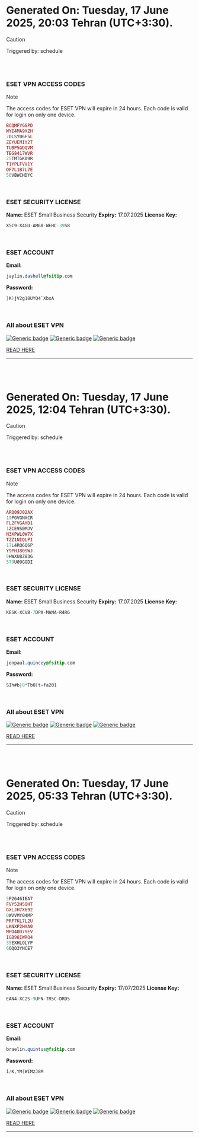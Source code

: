 # Generated On: Tuesday, 17 June 2025, 20:03 Tehran (UTC+3:30).

> [!CAUTION]
> Triggered by: schedule

<br><br>

### ESET VPN ACCESS CODES

> [!NOTE]
> The access codes for ESET VPN will expire in 24 hours.
> Each code is valid for login on only one device.

```ruby
BCQMFYGSPD
WYE4MA9XZH
7OLSY06F5L
ZEYUEMIY2T
TUBP5GDQVM
TEG8417WVR
25TMTGK09R
T1YPLFVV1Y
OF7L1B7L7E
50VBWCHDYC
```

<br>

### ESET SECURITY LICENSE

**Name:** ESET Small Business Security
**Expiry:** 17.07.2025
**License Key:**

```POV-Ray SDL
X5C9-X4GU-AM68-WEHC-39S8
```

<br>

### ESET ACCOUNT

**Email:**

```CSS
jaylin.dashell@fsitip.com
```

**Password:**

```POV-Ray SDL
}K)jV2g18UYQ4`XbxA
```

<br>

### All about ESET VPN


[![Generic badge](https://img.shields.io/badge/Download-Android-green.svg)](https://play.google.com/store/apps/details?id=com.eset.vpn)
[![Generic badge](https://img.shields.io/badge/Download-ios-white.svg)](https://apps.apple.com/us/app/eset-vpn/id6463002278)
[![Generic badge](https://img.shields.io/badge/Download-windows-blue.svg)](https://download.eset.com/com/eset/apps/home/vpn/windows/latest/eset_vpn_installer.exe)
  

[READ HERE](https://t.me/F_NiREvil/2113)

---

<br><br>

# Generated On: Tuesday, 17 June 2025, 12:04 Tehran (UTC+3:30).

> [!CAUTION]
> Triggered by: schedule

<br><br>

### ESET VPN ACCESS CODES

> [!NOTE]
> The access codes for ESET VPN will expire in 24 hours.
> Each code is valid for login on only one device.

```ruby
ARQ09J02AX
19PGVGNXCR
FLZFVGAYD1
1ZCE9S0MJV
N3XPWL0W7X
TZZ1NIQLPI
17L4RQ6Q6P
Y9PHJ80SWJ
9HWXU8Z83G
579U09GGDI
```

<br>

### ESET SECURITY LICENSE

**Name:** ESET Small Business Security
**Expiry:** 17.07.2025
**License Key:**

```POV-Ray SDL
KESK-XCVB-7DPA-MANA-R4R6
```

<br>

### ESET ACCOUNT

**Email:**

```CSS
jonpaul.quincey@fsitip.com
```

**Password:**

```POV-Ray SDL
SIh#b}8*TbO[t=fa201
```

<br>

### All about ESET VPN


[![Generic badge](https://img.shields.io/badge/Download-Android-green.svg)](https://play.google.com/store/apps/details?id=com.eset.vpn)
[![Generic badge](https://img.shields.io/badge/Download-ios-white.svg)](https://apps.apple.com/us/app/eset-vpn/id6463002278)
[![Generic badge](https://img.shields.io/badge/Download-windows-blue.svg)](https://download.eset.com/com/eset/apps/home/vpn/windows/latest/eset_vpn_installer.exe)
  

[READ HERE](https://t.me/F_NiREvil/2113)

---

<br><br>

# Generated On: Tuesday, 17 June 2025, 05:33 Tehran (UTC+3:30).

> [!CAUTION]
> Triggered by: schedule

<br><br>

### ESET VPN ACCESS CODES

> [!NOTE]
> The access codes for ESET VPN will expire in 24 hours.
> Each code is valid for login on only one device.

```ruby
5P2646IEA7
FVY52H5QHT
GXLJH7X692
0WVVMY04MP
PRF7KL7L2U
LKNXP2HXA0
MPD40D7YEV
IGB98IWRQ4
35EXHLOLYP
6OQO3YNCE7
```

<br>

### ESET SECURITY LICENSE

**Name:** ESET Small Business Security
**Expiry:** 17/07/2025
**License Key:**

```POV-Ray SDL
EAN4-XC2S-9UFN-TR5C-DRD5
```

<br>

### ESET ACCOUNT

**Email:**

```CSS
braelin.quintus@fsitip.com
```

**Password:**

```POV-Ray SDL
i/K,YM{WIMzJ8M
```

<br>

### All about ESET VPN


[![Generic badge](https://img.shields.io/badge/Download-Android-green.svg)](https://play.google.com/store/apps/details?id=com.eset.vpn)
[![Generic badge](https://img.shields.io/badge/Download-ios-white.svg)](https://apps.apple.com/us/app/eset-vpn/id6463002278)
[![Generic badge](https://img.shields.io/badge/Download-windows-blue.svg)](https://download.eset.com/com/eset/apps/home/vpn/windows/latest/eset_vpn_installer.exe)
  

[READ HERE](https://t.me/F_NiREvil/2113)

---

<br><br>

